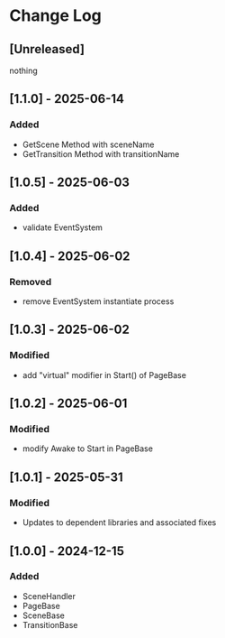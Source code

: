 # Change Log

## [Unreleased]

nothing

## [1.1.0] - 2025-06-14

### Added

* GetScene Method with sceneName
* GetTransition Method with transitionName

## [1.0.5] - 2025-06-03

### Added

* validate EventSystem

## [1.0.4] - 2025-06-02

### Removed

* remove EventSystem instantiate process

## [1.0.3] - 2025-06-02

### Modified

* add "virtual" modifier in Start() of PageBase

## [1.0.2] - 2025-06-01

### Modified

* modify Awake to Start in PageBase

## [1.0.1] - 2025-05-31

### Modified

* Updates to dependent libraries and associated fixes

## [1.0.0] - 2024-12-15

### Added

* SceneHandler
* PageBase
* SceneBase
* TransitionBase
